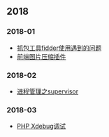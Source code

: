 ## 2018 

### 2018-01

- [抓包工具fidder使用遇到的问题](201801/fidder.md)
- [前端图片压缩插件](201801/magapix-image.md)

### 2018-02

- [进程管理之supervisor](201802/supervisor.md)

### 2018-03

- [PHP Xdebug调试](201801/php_debug.md)

